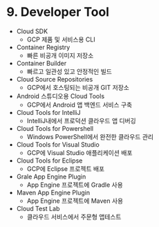 # 9. Developer Tool
 - Cloud SDK
 	 - GCP 제품 및 서비스용 CLI
 - Container Registry
 	 - 빠른 비공개 이미지 저장소
 - Container Builder
 	 - 빠르고 일관성 있고 안정적인 빌드
 - Cloud Source Repositories
 	 - GCP에서 호스팅되는 비공개 GIT 저장소
 - Android 스튜디오용 Cloud Tools
 	 - GCP에서 Android 앱 백엔드 서비스 구축
 - Cloud Tools for IntelliJ
 	 - IntelliJ내에서 프로덕션 클라우드 앱 디버깅
 - Cloud Tools for Powershell
 	 - Windows PowerShell에서 완전한 클라우드 관리
 - Cloud Tools for Visual Studio
	 - GCP에 Visual Studio 애플리케이션 배포
 - Cloud Tools for Eclipse
 	 - GCP에 Eclipse 프로젝트 배포
 - Grale App Engine Plugin
 	 - App Engine 프로젝트에 Gradle 사용
 - Maven App Engine Plugin
 	 - App Engine 프로젝트에 Maven 사용
 - Cloud Test Lab
 	 - 클라우드 서비스에서 주문형 앱테스트